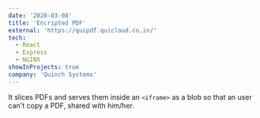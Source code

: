 ```yaml
---
date: '2020-03-08'
title: 'Encripted PDF'
external: 'https://quipdf.quicloud.co.in/'
tech:
  - React
  - Express
  - NGINX
showInProjects: true
company: 'Quinch Systems'
---
```


It slices PDFs and serves them inside an `<iframe>` as a blob so that an user can't copy a PDF, shared with him/her.
